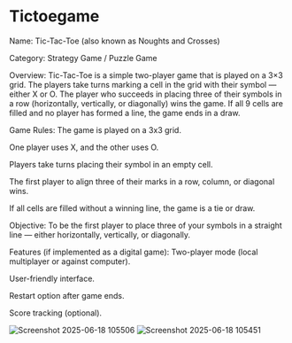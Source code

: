 # Tictoegame

Name: Tic-Tac-Toe (also known as Noughts and Crosses)

Category: Strategy Game / Puzzle Game

Overview:
Tic-Tac-Toe is a simple two-player game that is played on a 3×3 grid. The players take turns marking a cell in the grid with their symbol — either X or O. The player who succeeds in placing three of their symbols in a row (horizontally, vertically, or diagonally) wins the game. If all 9 cells are filled and no player has formed a line, the game ends in a draw.

Game Rules:
The game is played on a 3x3 grid.

One player uses X, and the other uses O.

Players take turns placing their symbol in an empty cell.

The first player to align three of their marks in a row, column, or diagonal wins.

If all cells are filled without a winning line, the game is a tie or draw.

Objective:
To be the first player to place three of your symbols in a straight line — either horizontally, vertically, or diagonally.

Features (if implemented as a digital game):
Two-player mode (local multiplayer or against computer).

User-friendly interface.

Restart option after game ends.

Score tracking (optional).

![Screenshot 2025-06-18 105506](https://github.com/user-attachments/assets/1a5d1c8d-4c3f-458b-974b-0a6b55ef6d63)
![Screenshot 2025-06-18 105451](https://github.com/user-attachments/assets/c930b52f-459c-4d06-9f20-a9441e8c86b9)
